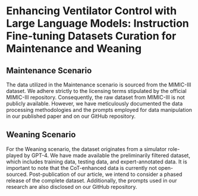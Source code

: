 # Enhancing Ventilator Control with Large Language Models: Instruction Fine-tuning Datasets Curation for Maintenance and Weaning
## Maintenance Scenario

The data utilized in the Maintenance scenario is sourced from the MIMIC-III dataset. We adhere strictly to the licensing terms stipulated by the official MIMIC-III repository. Consequently, the raw dataset from MIMIC-III is not publicly available. However, we have meticulously documented the data processing methodologies and the prompts employed for data manipulation in our published paper and on our GitHub repository.

## Weaning Scenario

For the Weaning scenario, the dataset originates from a simulator role-played by GPT-4. We have made available the preliminarily filtered dataset, which includes training data, testing data, and expert-annotated data. It is important to note that the CoT-enhanced data is currently not open-sourced. Post-publication of our article, we intend to consider a phased release of the complete dataset. Additionally, the prompts used in our research are also disclosed on our GitHub repository.
